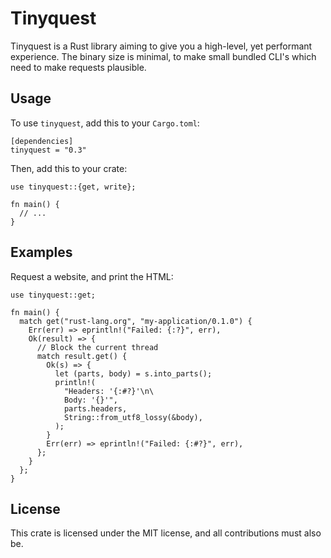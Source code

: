 # Tinyquest
Tinyquest is a Rust library aiming to give you a high-level, yet performant experience. The binary size is minimal, to make small bundled CLI's which need to make requests plausible.

## Usage
To use `tinyquest`, add this to your `Cargo.toml`:
```
[dependencies]
tinyquest = "0.3"
```
Then, add this to your crate:
```
use tinyquest::{get, write};

fn main() {
  // ...
}
```
## Examples
Request a website, and print the HTML:
```
use tinyquest::get;

fn main() {
  match get("rust-lang.org", "my-application/0.1.0") {
    Err(err) => eprintln!("Failed: {:?}", err),
    Ok(result) => {
      // Block the current thread
      match result.get() {
        Ok(s) => {
          let (parts, body) = s.into_parts();
          println!(
            "Headers: '{:#?}'\n\
            Body: '{}'",
            parts.headers,
            String::from_utf8_lossy(&body),
          );
        }
        Err(err) => eprintln!("Failed: {:#?}", err),
      };
    }
  };
}

```
## License
This crate is licensed under the MIT license, and all contributions must also be.
